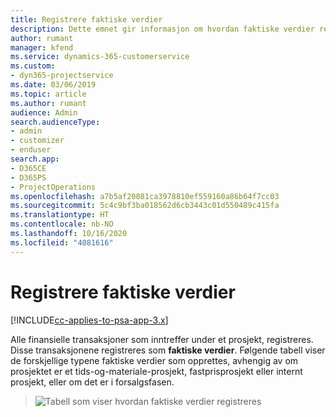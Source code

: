 ```yaml
---
title: Registrere faktiske verdier
description: Dette emnet gir informasjon om hvordan faktiske verdier registreres.
author: rumant
manager: kfend
ms.service: dynamics-365-customerservice
ms.custom:
- dyn365-projectservice
ms.date: 03/06/2019
ms.topic: article
ms.author: rumant
audience: Admin
search.audienceType:
- admin
- customizer
- enduser
search.app:
- D365CE
- D365PS
- ProjectOperations
ms.openlocfilehash: a7b5af20081ca3978810ef559160a86b64f7cc03
ms.sourcegitcommit: 5c4c9bf3ba018562d6cb3443c01d550489c415fa
ms.translationtype: HT
ms.contentlocale: nb-NO
ms.lasthandoff: 10/16/2020
ms.locfileid: "4081616"
---
```

# <a name="recording-actuals"></a>Registrere faktiske verdier 

[!INCLUDE[cc-applies-to-psa-app-3.x](../includes/cc-applies-to-psa-app-3x.md)]

Alle finansielle transaksjoner som inntreffer under et prosjekt, registreres. Disse transaksjonene registreres som **faktiske verdier**. Følgende tabell viser de forskjellige typene faktiske verdier som opprettes, avhengig av om prosjektet er et tids-og-materiale-prosjekt, fastprisprosjekt eller internt prosjekt, eller om det er i forsalgsfasen.

> ![Tabell som viser hvordan faktiske verdier registreres](media/advanced-table2.png)
